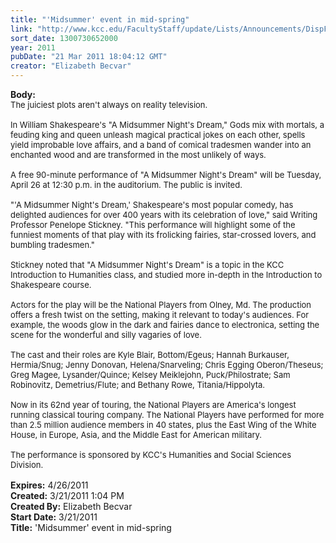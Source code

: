 ```yaml
---
title: "'Midsummer' event in mid-spring"
link: "http://www.kcc.edu/FacultyStaff/update/Lists/Announcements/DispForm.aspx?ID=177"
sort_date: 1300730652000
year: 2011
pubDate: "21 Mar 2011 18:04:12 GMT"
creator: "Elizabeth Becvar"
---
```


<div><b>Body:</b> <div class=ExternalClass73701782FE614417B954674FDA69CA8C><div><font size=2>The juiciest plots aren't always on reality television.  </font></div>
<div><font size=2>   <br>In William Shakespeare's &quot;A Midsummer Night's Dream,&quot; Gods mix with mortals, a feuding king and queen unleash magical practical jokes on each other, spells yield improbable love affairs, and a band of comical tradesmen wander into an enchanted wood and are transformed in the most unlikely of ways.  </font></div><font size=2>
<div><br>A free 90-minute performance of &quot;A Midsummer Night's Dream&quot; will be Tuesday, April 26 at 12:30 p.m. in the auditorium. The public is invited.</div>
<div><br>&quot;'A Midsummer Night's Dream,' Shakespeare's most popular comedy, has delighted audiences for over 400 years with its celebration of love,&quot; said Writing Professor Penelope Stickney. &quot;This performance will highlight some of the funniest moments of that play with its frolicking fairies, star-crossed lovers, and bumbling tradesmen.&quot; </div>
<div><br>Stickney noted that &quot;A Midsummer Night's Dream&quot; is a topic in the KCC Introduction to Humanities class, and studied more in-depth in the Introduction to Shakespeare course.</div>
<div><br>Actors for the play will be the National Players from Olney, Md. The production offers a fresh twist on the setting, making it relevant to today's audiences. For example, the woods glow in the dark and fairies dance to electronica, setting the scene for the wonderful and silly vagaries of love.  </div>
<div><br>The cast and their roles are Kyle Blair, Bottom/Egeus; Hannah Burkauser, Hermia/Snug; Jenny Donovan, Helena/Snarveling; Chris Egging Oberon/Theseus; Greg Magee, Lysander/Quince; Kelsey Meiklejohn, Puck/Philostrate; Sam Robinovitz, Demetrius/Flute; and Bethany Rowe, Titania/Hippolyta.</div>
<div><br>Now in its 62nd year of touring, the National Players are America's longest running classical touring company. The National Players have performed for more than 2.5 million audience members in 40 states, plus the East Wing of the White House, in Europe, Asia, and the Middle East for American military. </div>
<div><br>The performance is sponsored by KCC's Humanities and Social Sciences Division.  <br> </font></div></div></div>
<div><b>Expires:</b> 4/26/2011</div>
<div><b>Created:</b> 3/21/2011 1:04 PM</div>
<div><b>Created By:</b> Elizabeth Becvar</div>
<div><b>Start Date:</b> 3/21/2011</div>
<div><b>Title:</b> &#39;Midsummer&#39; event in mid-spring</div>

